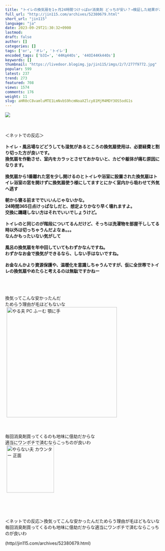 ```yaml
---
title: "トイレの換気扇を1ヶ月24時間つけっぱor消臭剤 どっちが安い？→検証した結果がこちら "
full_url: "http://jin115.com/archives/52380679.html"
short_url: "jin115"
language: "ja"
date: 2023-09-29T21:30:32+0900
lastmod: 
draft: false
author: []
categories: []
tags: ['or', 'オレ', 'トイレ']
encoded_tags: ['b3I=', '44Kq44Os', '44OI44Kk44Os']
keywords: []
thumbnail: "https://livedoor.blogimg.jp/jin115/imgs/2/7/277f9772.jpg"
popular: 599
latest: 237
trend: 273
featured: 708
views: 1574
comments: 176
weight: 11
slug: aHR0cC8vamluMTE1LmNvbS9hcmNoaXZlcy81MjM4MDY3OS5odG1s
---
```


![](https://livedoor.blogimg.jp/jin115/imgs/2/7/277f9772.jpg)

<div><a name='more'></a> <br> <br> ＜ネットでの反応＞<br> <br> <b>トイレ・風呂場などどうしても湿気があるところの換気扇使用は、必要経費と割り切った方が良いです。<br> 換気扇を作動させ、室内をカラッとさせておかないと、カビや躯体が痛む原因になります。</b><br> <br> <b>換気扇から1番離れた窓を少し開けるのとトイレや浴室に設置された換気扇はトイレ浴室の窓を開けずに換気扇使う様にしてますとにかく室内から吸わせて外気へ逃す</b><br> <br> <b>朝から寝る前まででいいんじゃないかな。<br> 24時間365日点けっぱなしだと、想定よりかなり早く壊れますよ。<br> 交換に躊躇しない方はそれでいいでしょうけど。</b><br> <br> <b>トイレのと同じのが階段についてるんだけど、そっちは洗濯物を部屋干ししてる時以外は切っちゃうんだよなぁ。。。<br> なんかもったいない気がして</b><br> <br> <b>風呂の換気扇を年中回していてもわずかなんですね。<br> わずかなお金で換気ができるなら、しない手はないですね。</b><br> <br> <b>お金なんかより資源保護や、温暖化を意識しちゃうんですが、仮に全世帯でトイレの換気扇やめたらと考えるのは無駄ですかねー</b><br> <br> <br> <br> <br> 換気ってこんな安かったんだ<br> ためらう理由が毛ほどもないな<br> <img src='https//livedoor.blogimg.jp/jin115/imgs/7/2/72842b79.gif' alt='やる夫 PC ふーむ 顎に手' width='359' border='0' hspace='5' class='pict'><br> <br> <br> <br> 毎回消臭剤買ってくるのも地味に億劫だからな<br> 適当にワンポチで済むならこっちのが良いわ<br> <img src='https//livedoor.blogimg.jp/jin115/imgs/1/8/18f2180e.gif' alt='やらない夫 カウンター 正面' width='154' border='0' hspace='5' class='pict'><br> <br> <br> <br> <br> <p>＜ネットでの反応＞換気ってこんな安かったんだためらう理由が毛ほどもないな毎回消臭剤買ってくるのも地味に億劫だからな適当にワンポチで済むならこっちのが良いわ</p></div>

(http//jin115.com/archives/52380679.html)
